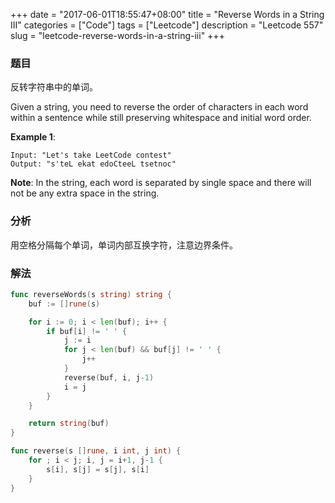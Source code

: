 +++
date = "2017-06-01T18:55:47+08:00"
title = "Reverse Words in a String III"
categories = ["Code"]
tags = ["Leetcode"]
description = "Leetcode 557"
slug = "leetcode-reverse-words-in-a-string-iii"
+++

### 题目

反转字符串中的单词。

Given a string, you need to reverse the order of characters in each word within a sentence while still preserving whitespace and initial word order.

__Example 1__:

```console
Input: "Let's take LeetCode contest"
Output: "s'teL ekat edoCteeL tsetnoc"
```

__Note__: In the string, each word is separated by single space and there will not be any extra space in the string.

### 分析

用空格分隔每个单词，单词内部互换字符，注意边界条件。

### 解法

```go
func reverseWords(s string) string {
    buf := []rune(s)

    for i := 0; i < len(buf); i++ {
        if buf[i] != ' ' {
            j := i
            for j < len(buf) && buf[j] != ' ' {
                j++
            }
            reverse(buf, i, j-1)
            i = j
        }
    }

    return string(buf)
}

func reverse(s []rune, i int, j int) {
    for ; i < j; i, j = i+1, j-1 {
        s[i], s[j] = s[j], s[i]
    }
}
```

